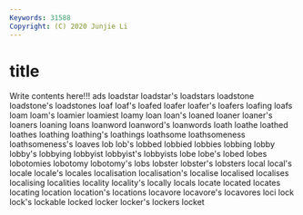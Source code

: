 ```yaml
---
Keywords: 31588
Copyright: (C) 2020 Junjie Li
---
```


# title

Write contents here!!!
ads 
loadstar 
loadstar's
loadstars 
loadstone 
loadstone's 
loadstones 
loaf 
loaf's 
loafed 
loafer 
loafer's 
loafers
loafing 
loafs 
loam 
loam's 
loamier 
loamiest 
loamy 
loan 
loan's 
loaned
loaner 
loaner's 
loaners 
loaning 
loans 
loanword 
loanword's 
loanwords 
loath 
loathe
loathed 
loathes 
loathing 
loathing's 
loathings 
loathsome 
loathsomeness 
loathsomeness's 
loaves 
lob
lob's 
lobbed 
lobbied 
lobbies 
lobbing 
lobby 
lobby's 
lobbying 
lobbyist 
lobbyist's
lobbyists 
lobe 
lobe's 
lobed 
lobes 
lobotomies 
lobotomy 
lobotomy's 
lobs 
lobster
lobster's 
lobsters 
local 
local's 
locale 
locale's 
locales 
localisation 
localisation's 
localise
localised 
localises 
localising 
localities 
locality 
locality's 
locally 
locals 
locate 
located
locates 
locating 
location 
location's 
locations 
locavore 
locavore's 
locavores 
loci 
lock
lock's 
lockable 
locked 
locker 
locker's 
lockers 
locket 
